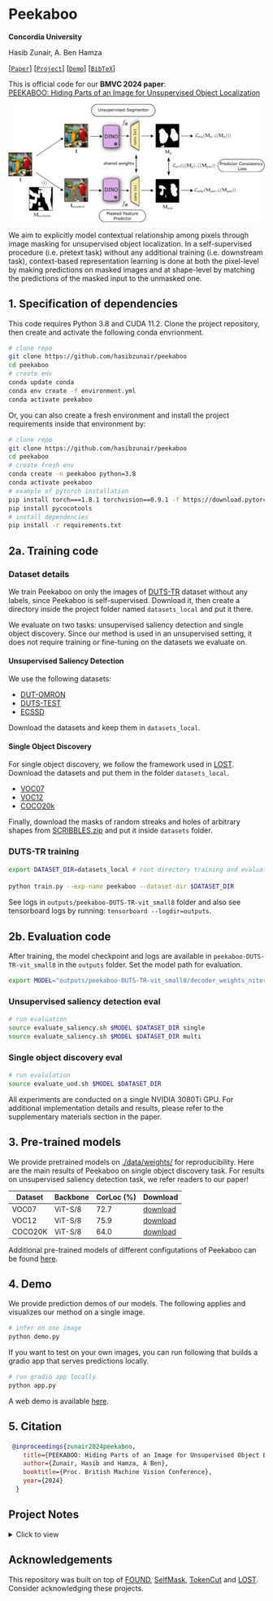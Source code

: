 # Peekaboo

**Concordia University**

Hasib Zunair, A. Ben Hamza

[[`Paper`](https://arxiv.org/abs/2407.17628)] [[`Project`](https://hasibzunair.github.io/peekaboo/)] [[`Demo`](#4-demo)] [[`BibTeX`](#5-citation)]

This is official code for our **BMVC 2024 paper**:<br>
[PEEKABOO: Hiding Parts of an Image for Unsupervised Object Localization](https://arxiv.org/abs/2407.17628)
<br>

![MSL Design](./media/figure.jpg)

We aim to explicitly model contextual relationship among pixels through image masking for unsupervised object localization. In a self-supervised procedure (i.e. pretext task) without any additional training (i.e. downstream task), context-based representation learning is done at both the pixel-level by making predictions on masked images and at shape-level by matching the predictions of the masked input to the unmasked one.

## 1. Specification of dependencies

This code requires Python 3.8 and CUDA 11.2. Clone the project repository, then create and activate the following conda envrionment.

```bash
# clone repo
git clone https://github.com/hasibzunair/peekaboo
cd peekaboo
# create env
conda update conda
conda env create -f environment.yml
conda activate peekaboo
```

Or, you can also create a fresh environment and install the project requirements inside that environment by:

```bash
# clone repo
git clone https://github.com/hasibzunair/peekaboo
cd peekaboo
# create fresh env
conda create -n peekaboo python=3.8     
conda activate peekaboo
# example of pytorch installation
pip install torch===1.8.1 torchvision==0.9.1 -f https://download.pytorch.org/whl/torch_stable.html
pip install pycocotools
# install dependencies
pip install -r requirements.txt
```

## 2a. Training code

### Dataset details

We train Peekaboo on only the images of [DUTS-TR](http://saliencydetection.net/duts/) dataset without any labels, since Peekaboo is self-supervised. Download it, then create a directory inside the project folder named `datasets_local` and put it there.

We evaluate on two tasks: unsupervised saliency detection and single object discovery. Since our method is used in an unsupervised setting, it does not require training or fine-tuning on the datasets we evaluate on.

#### Unsupervised Saliency Detection

We use the following datasets:

- [DUT-OMRON](http://saliencydetection.net/dut-omron/)
- [DUTS-TEST](http://saliencydetection.net/duts/)
- [ECSSD](https://www.cse.cuhk.edu.hk/leojia/projects/hsaliency/dataset.html)

Download the datasets and keep them in `datasets_local`.

#### Single Object Discovery

For single object discovery, we follow the framework used in [LOST](https://github.com/valeoai/LOST). Download the datasets and put them in the folder `datasets_local`.

- [VOC07](http://host.robots.ox.ac.uk/pascal/VOC/)
- [VOC12](http://host.robots.ox.ac.uk/pascal/VOC/)
- [COCO20k](https://cocodataset.org/#home)

Finally, download the masks of random streaks and holes of arbitrary shapes from [SCRIBBLES.zip](https://github.com/hasibzunair/masksup-segmentation/releases/download/v1.0/SCRIBBLES.zip) and put it inside `datasets` folder.

### DUTS-TR training

```bash
export DATASET_DIR=datasets_local # root directory training and evaluation datasets

python train.py --exp-name peekaboo --dataset-dir $DATASET_DIR
```

See logs in `outputs/peekaboo-DUTS-TR-vit_small8` folder and also see tensorboard logs by running: `tensorboard --logdir=outputs`.

## 2b. Evaluation code

After training, the model checkpoint and logs are available in `peekaboo-DUTS-TR-vit_small8` in the `outputs` folder. Set the model path for evaluation.

```bash
export MODEL="outputs/peekaboo-DUTS-TR-vit_small8/decoder_weights_niter500.pt"
```

### Unsupervised saliency detection eval

```bash
# run evaluation
source evaluate_saliency.sh $MODEL $DATASET_DIR single
source evaluate_saliency.sh $MODEL $DATASET_DIR multi
```

### Single object discovery eval

```bash
# run evalulation
source evaluate_uod.sh $MODEL $DATASET_DIR
```

All experiments are conducted on a single NVIDIA 3080Ti GPU. For additional implementation details and results, please refer to the supplementary materials section in the paper.

## 3. Pre-trained models

We provide pretrained models on [./data/weights/](./data/weights/) for reproducibility. Here are the main results of Peekaboo on single object discovery task. For results on unsupervised saliency detection task, we refer readers to our paper!

|Dataset      | Backbone  |   CorLoc (%)  |   Download   |
|  ---------- | -------   |  ------ |  --------   |
| VOC07 | ViT-S/8  | 72.7 | [download](./data/weights/peekaboo_decoder_weights_niter500.pt) |
| VOC12 | ViT-S/8 | 75.9 | [download](./data/weights/peekaboo_decoder_weights_niter500.pt) |
| COCO20K | ViT-S/8 | 64.0 | [download](./data/weights/peekaboo_decoder_weights_niter500.pt) |

Additional pre-trained models of different configutations of Peekaboo can be found [here](https://github.com/hasibzunair/peekaboo/releases/tag/v1).

## 4. Demo

We provide prediction demos of our models. The following applies and visualizes our method on a single image.

```bash
# infer on one image
python demo.py
```

If you want to test on your own images, you can run following that builds a gradio app that serves predictions locally.

```bash
# run gradio app locally
python app.py
```

A web demo is available [here](https://huggingface.co/spaces/hasibzunair/peekaboo-demo).

## 5. Citation

```bibtex
 @inproceedings{zunair2024peekaboo,
    title={PEEKABOO: Hiding Parts of an Image for Unsupervised Object Localization},
    author={Zunair, Hasib and Hamza, A Ben},
    booktitle={Proc. British Machine Vision Conference},
    year={2024}
  }
```

## Project Notes

<details><summary>Click to view</summary>
<br>

**[Mar 18, 2024]** Infer on image folders.

```python
# infer on folder of images
python visualize_outputs.py --model-weights outputs/msl_a1.5_b1_g1_reg4-MSL-DUTS-TR-vit_small8/decoder_weights_niter500.pt --img-folder ./datasets_local/DUTS-TR/DUTS-TR-Image/ --output-dir outputs/visualizations/msl_masks
```

**[Nov 10, 2023]** Reproduced FOUND results.

**[Nov 10, 2023]** Added project notes section.

</details>

## Acknowledgements

This repository was built on top of [FOUND](https://github.com/valeoai/FOUND), [SelfMask](https://github.com/NoelShin/selfmask), [TokenCut](https://github.com/YangtaoWANG95/TokenCut) and [LOST](https://github.com/valeoai/LOST). Consider acknowledging these projects.
